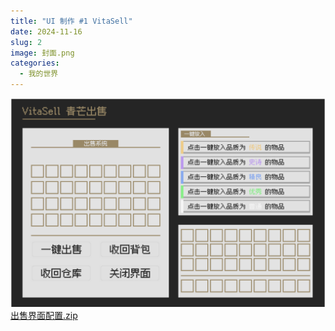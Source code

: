 ```yaml
---
title: "UI 制作 #1 VitaSell"
date: 2024-11-16
slug: 2
image: 封面.png
categories:
  - 我的世界
---
```


![](界面预览.png)
[出售界面配置.zip](出售界面配置.zip)